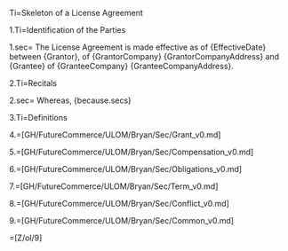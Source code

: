 Ti=Skeleton of a License Agreement

1.Ti=Identification of the Parties

1.sec= The License Agreement is made effective as of {EffectiveDate} between {Grantor}, of {GrantorCompany} {GrantorCompanyAddress} and {Grantee} of {GranteeCompany} {GranteeCompanyAddress}.

2.Ti=Recitals

2.sec= Whereas, {because.secs}

3.Ti=Definitions

4.=[GH/FutureCommerce/ULOM/Bryan/Sec/Grant_v0.md] 

5.=[GH/FutureCommerce/ULOM/Bryan/Sec/Compensation_v0.md] 

6.=[GH/FutureCommerce/ULOM/Bryan/Sec/Obligations_v0.md] 

7.=[GH/FutureCommerce/ULOM/Bryan/Sec/Term_v0.md] 

8.=[GH/FutureCommerce/ULOM/Bryan/Sec/Conflict_v0.md] 

9.=[GH/FutureCommerce/ULOM/Bryan/Sec/Common_v0.md] 

=[Z/ol/9]

